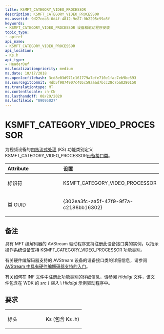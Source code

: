 ```yaml
---
title: KSMFT_CATEGORY_VIDEO_PROCESSOR
description: KSMFT_CATEGORY_VIDEO_PROCESSOR
ms.assetid: 9d27cea3-0d4f-4812-9e87-0b2295c99a5f
keywords:
- KSMFT_CATEGORY_VIDEO_PROCESSOR 设备和驱动程序安装
topic_type:
- apiref
api_name:
- KSMFT_CATEGORY_VIDEO_PROCESSOR
api_location:
- Ks.h
api_type:
- HeaderDef
ms.localizationpriority: medium
ms.date: 10/17/2018
ms.openlocfilehash: 3cd8e03d971c161779a7efe710e1fac7eb9be693
ms.sourcegitcommit: 4db5f9874907c405c59aaad7bcc28c7ba8280150
ms.translationtype: MT
ms.contentlocale: zh-CN
ms.lasthandoff: 08/29/2020
ms.locfileid: "89095027"
---
```

# <a name="ksmft_category_video_processor"></a>KSMFT_CATEGORY_VIDEO_PROCESSOR


为视频设备的[内核流式处理](../stream/kernel-streaming.md) (KS) 功能类别定义 KSMFT_CATEGORY_VIDEO_PROCESSOR[设备接口类](./overview-of-device-interface-classes.md)。

<table>
<colgroup>
<col width="50%" />
<col width="50%" />
</colgroup>
<thead>
<tr class="header">
<th align="left">Attribute</th>
<th align="left">设置</th>
</tr>
</thead>
<tbody>
<tr class="odd">
<td align="left"><p>标识符</p></td>
<td align="left"><p>KSMFT_CATEGORY_VIDEO_PROCESSOR</p></td>
</tr>
<tr class="even">
<td align="left"><p>类 GUID</p></td>
<td align="left"><p>{302ea3fc-aa5f-47f9-9f7a-c2188bb16302}</p></td>
</tr>
</tbody>
</table>

 

<a name="remarks"></a>备注
-------

具有 MFT 编解码器的 AVStream 驱动程序支持注册此设备接口类的实例，以指示操作系统设备支持 KSMFT_CATEGORY_VIDEO_PROCESSOR 功能类别。

有关硬件编解码器支持的 AVStream 设备的设备接口类的详细信息，请参阅 [AVStream 中具有硬件编解码器支持的入门](../stream/getting-started-with-hardware-codec-support-in-avstream.md)。

有关如何在 INF 文件中注册此功能类别的详细信息，请参阅 *Hiddigi* 文件，该文件包含在 WDK 的 *src \\ 输入 \\ Hiddigi* 示例驱动程序中。

<a name="requirements"></a>要求
------------

<table>
<colgroup>
<col width="50%" />
<col width="50%" />
</colgroup>
<tbody>
<tr class="odd">
<td align="left"><p>标头</p></td>
<td align="left">Ks (包含 Ks .h) </td>
</tr>
</tbody>
</table>

 

